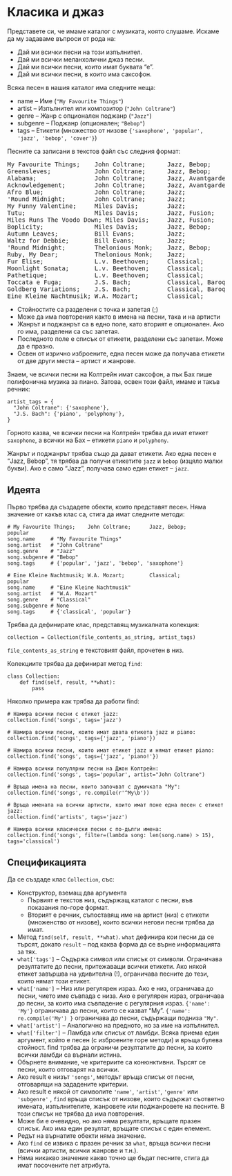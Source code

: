 # Класика и джаз

Представете си, че имаме каталог с музиката, която слушаме. Искаме да му задаваме въпроси от рода на:

* Дай ми всички песни на този изпълнител.
* Дай ми всички меланхолични джаз песни.
* Дай ми всички песни, които имат буквата “е”.
* Дай ми всички песни, в които има саксофон.

Всяка песен в нашия каталог има следните неща:

* name – Име (`"My Favourite Things"`)
* artist – Изпълнител или композитор (`"John Coltrane"`)
* genre – Жанр с опционален поджанр (`"Jazz"`)
* subgenre – Поджанр (опционален; `"Bebop"`)
* tags – Етикети (множество от низове `{'saxophone', 'popular', 'jazz', 'bebop', 'cover'}`)

Песните са записани в текстов файл със следния формат:

<pre class="plain">My Favourite Things;    John Coltrane;      Jazz, Bebop;        popular, cover
Greensleves;            John Coltrane;      Jazz, Bebop;        popular, cover
Alabama;                John Coltrane;      Jazz, Avantgarde;   melancholic
Acknowledgement;        John Coltrane;      Jazz, Avantgarde;
Afro Blue;              John Coltrane;      Jazz;               melancholic
'Round Midnight;        John Coltrane;      Jazz;
My Funny Valentine;     Miles Davis;        Jazz;               popular
Tutu;                   Miles Davis;        Jazz, Fusion;
Miles Runs The Voodo Down; Miles Davis;     Jazz, Fusion;
Boplicity;              Miles Davis;        Jazz, Bebop;
Autumn Leaves;          Bill Evans;         Jazz;               popular
Waltz for Debbie;       Bill Evans;         Jazz;
'Round Midnight;        Thelonious Monk;    Jazz, Bebop;
Ruby, My Dear;          Thelonious Monk;    Jazz;               saxophone
Fur Elise;              L.v. Beethoven;     Classical;          popular
Moonlight Sonata;       L.v. Beethoven;     Classical;          popular
Pathetique;             L.v. Beethoven;     Classical;
Toccata e Fuga;         J.S. Bach;          Classical, Baroque; popular
Goldberg Variations;    J.S. Bach;          Classical, Baroque;
Eine Kleine Nachtmusik; W.A. Mozart;        Classical;          popular, violin
</pre>

* Стойностите са разделени с точка и запетая (;)
* Може да има повторения както в имена на песни, така и на артисти
* Жанрът и поджанрът са в едно поле, като вторият е опционален. Ако го има, разделени са със запетая.
* Последното поле е списък от етикети, разделени със запетаи. Може да е празно.
* Освен от изрично изброените, една песен може да получава етикети от две други места – артист и жанрове.

Знаем, че всички песни на Колтрейн имат саксофон, а пък Бах пише полифонична музика за пиано. Затова, освен този файл, имаме и такъв речник:

    artist_tags = {
      "John Coltrane": {'saxophone'},
      "J.S. Bach": {'piano', 'polyphony'},
    }

Горното казва, че всички песни на Колтрейн трябва да имат етикет `saxophone`, а всички на Бах – етикети `piano` и `polyphony`.

Жанрът и поджанрът трябва също да дават етикети. Ако една песен е “Jazz, Bebop”, тя трябва да получи етикетите `jazz` и `bebop` (изцяло малки букви). Ако е само “Jazz”, получава само един етикет – `jazz`.

## Идеята

Първо трябва да създадете обекти, които представят песен. Няма значение от какъв клас са, стига да имат следните методи:

    # My Favourite Things;    John Coltrane;      Jazz, Bebop;        popular
    song.name     # "My Favourite Things"
    song.artist   # "John Coltrane"
    song.genre    # "Jazz"
    song.subgenre # "Bebop"
    song.tags     # {'popular', 'jazz', 'bebop', 'saxophone'}
    
    # Eine Kleine Nachtmusik; W.A. Mozart;        Classical;          popular
    song.name     # "Eine Kleine Nachtmusik"
    song.artist   # "W.A. Mozart"
    song.genre    # "Classical"
    song.subgenre # None
    song.tags     # {'classical', 'popular'}

Трябва да дефинирате клас, представящ музикалната колекция:

    collection = Collection(file_contents_as_string, artist_tags)

`file_contents_as_string` е текстовият файл, прочетен в низ.

Колекциите трябва да дефинират метод `find`:

    class Collection:
        def find(self, result, **what):
            pass
        
Няколко примера как трябва да работи find:

    # Намира всички песни с етикет jazz:
    collection.find('songs', tags='jazz')
    
    # Намира всички песни, които имат двата етикета jazz и piano:
    collection.find('songs', tags={'jazz', 'piano'})
    
    # Намира всички песни, които имат етикет jazz и нямат етикет piano:
    collection.find('songs', tags={'jazz', 'piano!'})
    
    # Намира всички популярни песни на Джон Колтрейн:
    collection.find('songs', tags='popular', artist="John Coltrane")
    
    # Връща имена на песни, които започват с думичката "My":
    collection.find('songs', re.compile(r'^My\b'))
    
    # Връща имената на всички артисти, които имат поне една песен с етикет jazz:
    collection.find('artists', tags='jazz')
    
    # Намира всички класически песни с по-дълги имена:
    collection.find('songs', filter=(lambda song: len(song.name) > 15), tags='classical')
    
## Спецификацията
Да се създаде клас `Collection`, със:

* Конструктор, вземащ два аргумента
  * Първият е текстов низ, съдържащ каталог с песни, във показания по-горе формат.
  * Вторият е речник, съпоставящ име на артист (низ) с етикети (множенство от низове), които всички негови песни трябва да имат.
* Метод `find(self, result, **what)`. `what` дефинира кои песни да се търсят, докато `result` – под каква форма да се върне информацията за тях.
* `what['tags']` – Съдържа символ или списък от символи. Ограничава резултатите до песни, притежаващи всички етикети. Ако някой етикет завършва на удивителна (!), ограничава песните до тези, които нямат този етикет.
* `what['name']` – Низ или регулярен израз. Ако е низ, ограничава до песни, чието име съвпада с низа. Ако е регулярен израз, ограничава до песни, за които има съвпадение с регулярния израз. `{'name': 'My'}` ограничава до песни, които се казват “My”. `{'name': re.compile('My') }` ограничава до песни, съдържащи подниза `"My"`.
* `what['artist']` – Аналогично на предното, но за име на изпълнител.
* `what['filter']` – Ламбда или списък от ламбди. Всяка приема един аргумент, който е песен (с изброените горе методи) и връща булева стойност. find трябва да ограничи резултатите до песни, за които всички ламбди са върнали истина.
* Обърнете внимание, че критериите са конюнктивни. Търсят се песни, които отговарят на всички.
* Ако result е низът `'songs'`, методът връща списък от песни, отговарящи на зададените критерии.
* Ако result е някой от символите `'name'`, `'artist'`, `'genre'` или `'subgenre'` , `find` връща списък от низове, които съдържат съответно имената, изпълнителите, жанровете или поджанровете на песните. В този списък не трябва да има повторения.
* Може би е очевидно, но ако няма резултати, връщате празен списък. Ако има един резултат, връщате списък с един елемент.
* Редът на върнатите обекти няма значение.
* Ако `find` се извика с празен речник за `what`, връща всички песни (всички артисти, всички жанрове и т.н.).
* Няма никакво значение какво точно ще бъдат песните, стига да имат посочените пет атрибута.